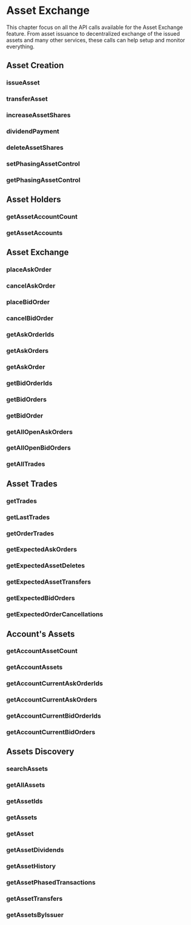 # Asset Exchange

This chapter focus on all the API calls available for the Asset Exchange feature. From asset issuance to decentralized exchange of the issued assets and many other services, these calls can help setup and monitor everything.

## Asset Creation
### issueAsset
### transferAsset
### increaseAssetShares
### dividendPayment
### deleteAssetShares
### setPhasingAssetControl
### getPhasingAssetControl

## Asset Holders
### getAssetAccountCount
### getAssetAccounts

## Asset Exchange
### placeAskOrder
### cancelAskOrder
### placeBidOrder
### cancelBidOrder
### getAskOrderIds
### getAskOrders
### getAskOrder
### getBidOrderIds
### getBidOrders
### getBidOrder
### getAllOpenAskOrders
### getAllOpenBidOrders
### getAllTrades

## Asset Trades
### getTrades
### getLastTrades
### getOrderTrades
### getExpectedAskOrders
### getExpectedAssetDeletes
### getExpectedAssetTransfers
### getExpectedBidOrders
### getExpectedOrderCancellations

## Account's Assets
### getAccountAssetCount
### getAccountAssets
### getAccountCurrentAskOrderIds
### getAccountCurrentAskOrders
### getAccountCurrentBidOrderIds
### getAccountCurrentBidOrders

## Assets Discovery
### searchAssets
### getAllAssets
### getAssetIds
### getAssets
### getAsset
### getAssetDividends
### getAssetHistory
### getAssetPhasedTransactions
### getAssetTransfers
### getAssetsByIssuer
